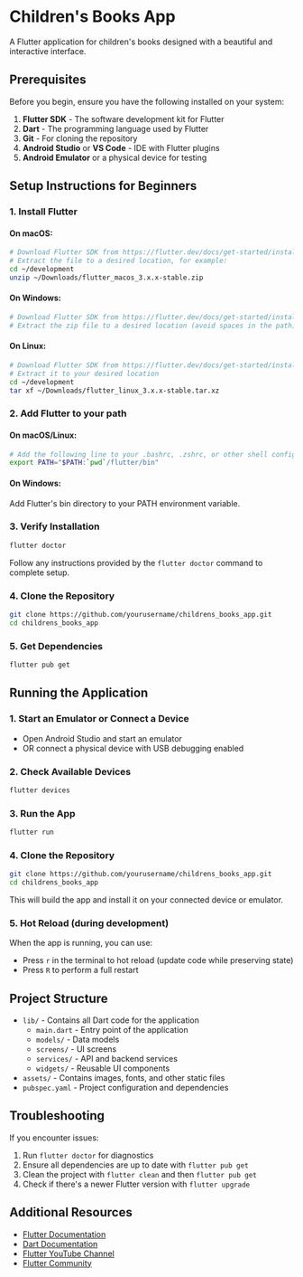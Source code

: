 # Children's Books App

A Flutter application for children's books designed with a beautiful and interactive interface.

## Prerequisites

Before you begin, ensure you have the following installed on your system:

1. **Flutter SDK** - The software development kit for Flutter
2. **Dart** - The programming language used by Flutter
3. **Git** - For cloning the repository
4. **Android Studio** or **VS Code** - IDE with Flutter plugins
5. **Android Emulator** or a physical device for testing

## Setup Instructions for Beginners

### 1. Install Flutter

#### On macOS:
```bash
# Download Flutter SDK from https://flutter.dev/docs/get-started/install/macos
# Extract the file to a desired location, for example:
cd ~/development
unzip ~/Downloads/flutter_macos_3.x.x-stable.zip
```

#### On Windows:
```bash
# Download Flutter SDK from https://flutter.dev/docs/get-started/install/windows
# Extract the zip file to a desired location (avoid spaces in the path)
```

#### On Linux:
```bash
# Download Flutter SDK from https://flutter.dev/docs/get-started/install/linux
# Extract it to your desired location
cd ~/development
tar xf ~/Downloads/flutter_linux_3.x.x-stable.tar.xz
```

### 2. Add Flutter to your path

#### On macOS/Linux:
```bash
# Add the following line to your .bashrc, .zshrc, or other shell configuration file
export PATH="$PATH:`pwd`/flutter/bin"
```

#### On Windows:
Add Flutter's bin directory to your PATH environment variable.

### 3. Verify Installation
```bash
flutter doctor
```
Follow any instructions provided by the `flutter doctor` command to complete setup.

### 4. Clone the Repository
```bash
git clone https://github.com/yourusername/childrens_books_app.git
cd childrens_books_app
```

### 5. Get Dependencies
```bash
flutter pub get
```

## Running the Application

### 1. Start an Emulator or Connect a Device
- Open Android Studio and start an emulator
- OR connect a physical device with USB debugging enabled

### 2. Check Available Devices
```bash
flutter devices
```

### 3. Run the App
```bash
flutter run
```

### 4. Clone the Repository
```bash
git clone https://github.com/yourusername/childrens_books_app.git
cd childrens_books_app 
```

This will build the app and install it on your connected device or emulator.

### 5. Hot Reload (during development)
When the app is running, you can use:
- Press `r` in the terminal to hot reload (update code while preserving state)
- Press `R` to perform a full restart

## Project Structure

- `lib/` - Contains all Dart code for the application
  - `main.dart` - Entry point of the application
  - `models/` - Data models
  - `screens/` - UI screens
  - `services/` - API and backend services
  - `widgets/` - Reusable UI components
- `assets/` - Contains images, fonts, and other static files
- `pubspec.yaml` - Project configuration and dependencies

## Troubleshooting

If you encounter issues:

1. Run `flutter doctor` for diagnostics
2. Ensure all dependencies are up to date with `flutter pub get`
3. Clean the project with `flutter clean` and then `flutter pub get`
4. Check if there's a newer Flutter version with `flutter upgrade`

## Additional Resources

- [Flutter Documentation](https://docs.flutter.dev/)
- [Dart Documentation](https://dart.dev/guides)
- [Flutter YouTube Channel](https://www.youtube.com/c/flutterdev)
- [Flutter Community](https://flutter.dev/community)
